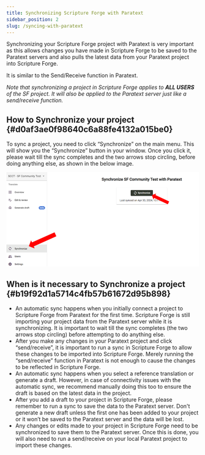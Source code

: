 ```yaml
---
title: Synchronizing Scripture Forge with Paratext
sidebar_position: 2
slug: /syncing-with-paratext
---
```


Synchronizing your Scripture Forge project with Paratext is very important as this allows changes you have made in Scripture Forge to be saved to the Paratext servers and also pulls the latest data from your Paratext project into Scripture Forge.

It is similar to the Send/Receive function in Paratext.

_Note that synchronizing a project in Scripture Forge applies to_ _**ALL USERS**_ _of the SF project. It will also be applied to the Paratext server just like a send/receive function._

## **How to Synchronize your project** {#d0af3ae0f98640c6a88fe4132a015be0}

To sync a project, you need to click “Synchronize” on the main menu. This will show you the “Synchronize” button in your window. Once you click it, please wait till the sync completes and the two arrows stop circling, before doing anything else, as shown in the below image.

![](./1990846672.png)

## **When is it necessary to Synchronize a project** {#b19f92d1a5714c4fb57b61672d95b898}

- An automatic sync happens when you initially connect a project to Scripture Forge from Paratext for the first time. Scripture Forge is still importing your project data from the Paratext server while it is synchronizing. It is important to wait till the sync completes (the two arrows stop circling) before attempting to do anything else.
- After you make any changes in your Paratext project and click “send/receive”, it is important to run a sync in Scripture Forge to allow these changes to be imported into Scripture Forge. Merely running the “send/receive” function in Paratext is not enough to cause the changes to be reflected in Scripture Forge.
- An automatic sync happens when you select a reference translation or generate a draft. However, in case of connectivity issues with the automatic sync, we recommend manually doing this too to ensure the draft is based on the latest data in the project.
- After you add a draft to your project in Scripture Forge, please remember to run a sync to save the data to the Paratext server. Don't generate a new draft unless the first one has been added to your project or it won’t be saved to the Paratext server and the data will be lost.
- Any changes or edits made to your project in Scripture Forge need to be synchronized to save them to the Paratext server. Once this is done, you will also need to run a send/receive on your local Paratext project to import these changes.
